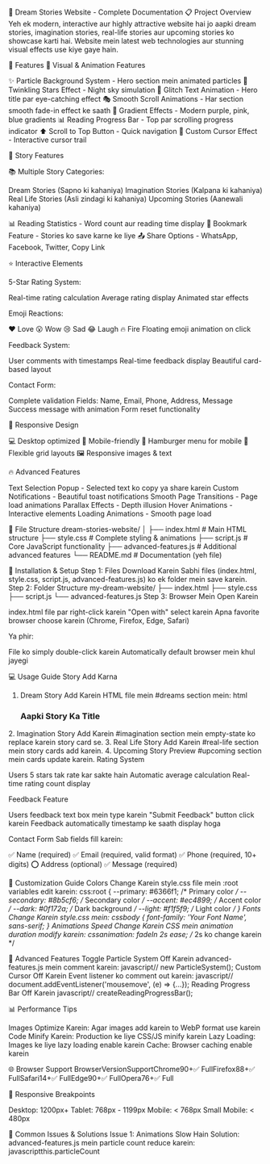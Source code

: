 🌙 Dream Stories Website - Complete Documentation
📋 Project Overview
Yeh ek modern, interactive aur highly attractive website hai jo aapki dream stories, imagination stories, real-life stories aur upcoming stories ko showcase karti hai. Website mein latest web technologies aur stunning visual effects use kiye gaye hain.

🎯 Features
🎨 Visual & Animation Features

✨ Particle Background System - Hero section mein animated particles
🌟 Twinkling Stars Effect - Night sky simulation
💫 Glitch Text Animation - Hero title par eye-catching effect
🎭 Smooth Scroll Animations - Har section smooth fade-in effect ke saath
🌈 Gradient Effects - Modern purple, pink, blue gradients
📊 Reading Progress Bar - Top par scrolling progress indicator
⬆️ Scroll to Top Button - Quick navigation
🎯 Custom Cursor Effect - Interactive cursor trail

📖 Story Features

📚 Multiple Story Categories:

Dream Stories (Sapno ki kahaniya)
Imagination Stories (Kalpana ki kahaniya)
Real Life Stories (Asli zindagi ki kahaniya)
Upcoming Stories (Aanewali kahaniya)


📊 Reading Statistics - Word count aur reading time display
🔖 Bookmark Feature - Stories ko save karne ke liye
📤 Share Options - WhatsApp, Facebook, Twitter, Copy Link

⭐ Interactive Elements

5-Star Rating System:

Real-time rating calculation
Average rating display
Animated star effects


Emoji Reactions:

❤️ Love
😮 Wow
😢 Sad
😂 Laugh
🔥 Fire
Floating emoji animation on click


Feedback System:

User comments with timestamps
Real-time feedback display
Beautiful card-based layout


Contact Form:

Complete validation
Fields: Name, Email, Phone, Address, Message
Success message with animation
Form reset functionality



📱 Responsive Design

💻 Desktop optimized
📱 Mobile-friendly
🍔 Hamburger menu for mobile
📐 Flexible grid layouts
🖼️ Responsive images & text

🔥 Advanced Features

Text Selection Popup - Selected text ko copy ya share karein
Custom Notifications - Beautiful toast notifications
Smooth Page Transitions - Page load animations
Parallax Effects - Depth illusion
Hover Animations - Interactive elements
Loading Animations - Smooth page load


📁 File Structure
dream-stories-website/
│
├── index.html              # Main HTML structure
├── style.css              # Complete styling & animations
├── script.js              # Core JavaScript functionality
├── advanced-features.js   # Additional advanced features
└── README.md             # Documentation (yeh file)

🚀 Installation & Setup
Step 1: Files Download Karein
Sabhi files (index.html, style.css, script.js, advanced-features.js) ko ek folder mein save karein.
Step 2: Folder Structure
my-dream-website/
├── index.html
├── style.css
├── script.js
└── advanced-features.js
Step 3: Browser Mein Open Karein

index.html file par right-click karein
"Open with" select karein
Apna favorite browser choose karein (Chrome, Firefox, Edge, Safari)

Ya phir:

File ko simply double-click karein
Automatically default browser mein khul jayegi


💻 Usage Guide
Story Add Karna
1. Dream Story Add Karein
HTML file mein #dreams section mein:
html<div class="story-card">
    <div class="story-header">
        <h3 class="story-title">Aapki Story Ka Title</h3>
        <!-- story content yaha -->
    </div>
</div>
2. Imagination Story Add Karein
#imagination section mein empty-state ko replace karein story card se.
3. Real Life Story Add Karein
#real-life section mein story cards add karein.
4. Upcoming Story Preview
#upcoming section mein cards update karein.
Rating System

Users 5 stars tak rate kar sakte hain
Automatic average calculation
Real-time rating count display

Feedback Feature

Users feedback text box mein type karein
"Submit Feedback" button click karein
Feedback automatically timestamp ke saath display hoga

Contact Form
Sab fields fill karein:

✅ Name (required)
✅ Email (required, valid format)
✅ Phone (required, 10+ digits)
⭕ Address (optional)
✅ Message (required)


🎨 Customization Guide
Colors Change Karein
style.css file mein :root variables edit karein:
css:root {
    --primary: #6366f1;      /* Primary color */
    --secondary: #8b5cf6;    /* Secondary color */
    --accent: #ec4899;       /* Accent color */
    --dark: #0f172a;         /* Dark background */
    --light: #f1f5f9;        /* Light color */
}
Fonts Change Karein
style.css mein:
cssbody {
    font-family: 'Your Font Name', sans-serif;
}
Animations Speed Change Karein
CSS mein animation duration modify karein:
cssanimation: fadeIn 2s ease;  /* 2s ko change karein */

🔧 Advanced Features Toggle
Particle System Off Karein
advanced-features.js mein comment karein:
javascript// new ParticleSystem();
Custom Cursor Off Karein
Event listener ko comment out karein:
javascript// document.addEventListener('mousemove', (e) => {...});
Reading Progress Bar Off Karein
javascript// createReadingProgressBar();

📊 Performance Tips

Images Optimize Karein: Agar images add karein to WebP format use karein
Code Minify Karein: Production ke liye CSS/JS minify karein
Lazy Loading: Images ke liye lazy loading enable karein
Cache: Browser caching enable karein


🌐 Browser Support
BrowserVersionSupportChrome90+✅ FullFirefox88+✅ FullSafari14+✅ FullEdge90+✅ FullOpera76+✅ Full

📱 Responsive Breakpoints

Desktop: 1200px+
Tablet: 768px - 1199px
Mobile: < 768px
Small Mobile: < 480px


🐛 Common Issues & Solutions
Issue 1: Animations Slow Hain
Solution: advanced-features.js mein particle count reduce karein:
javascriptthis.particleCount